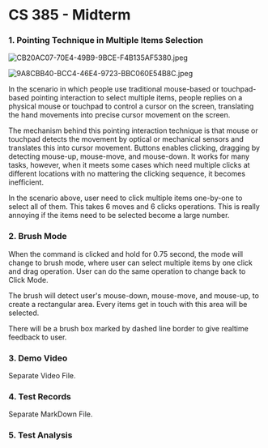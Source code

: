# CS 385 - Midterm

### 1. Pointing Technique in Multiple Items Selection

![CB20AC07-70E4-49B9-9BCE-F4B135AF5380.jpeg](/Users/mingyangli/Pictures/Photos%20Library.photoslibrary/originals/C/CB20AC07-70E4-49B9-9BCE-F4B135AF5380.jpeg)

![9A8CBB40-BCC4-46E4-9723-BBC060E54B8C.jpeg](/Users/mingyangli/Pictures/Photos%20Library.photoslibrary/originals/9/9A8CBB40-BCC4-46E4-9723-BBC060E54B8C.jpeg)

In the scenario in which people use traditional mouse-based or touchpad-based pointing interaction to select multiple items, people replies on a physical mouse or touchpad to control a cursor on the screen, translating the hand movements into precise cursor movement on the screen.

The mechanism behind this pointing interaction technique is that mouse or touchpad detects the movement by optical or mechanical sensors and translates this into cursor movement. Buttons enables clicking, dragging by detecting mouse-up, mouse-move, and mouse-down. It works for many tasks, however, when it meets some cases which need multiple clicks at different locations with no mattering the clicking sequence, it becomes inefficient. 

In the scenario above, user need to click multiple items one-by-one to select all of them. This takes 6 moves and 6 clicks operations. This is really annoying if the items need to be selected become a large number.

### 2. Brush Mode

When the command is clicked and hold for 0.75 second, the mode will change to brush mode, where user can select multiple items by one click and drag operation. User can do the same operation to change back to Click Mode.

The brush will detect user's mouse-down, mouse-move, and mouse-up, to create a rectangular area. Every items get in touch with this area will be selected.

There will be a brush box marked by dashed line border to give realtime feedback to user.

### 3. Demo Video

Separate Video File.

### 4. Test Records

Separate MarkDown File.

### 5. Test Analysis
